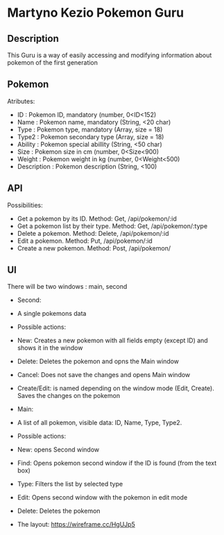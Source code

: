 # Martyno Kezio Pokemon Guru

## Description
This Guru is a way of easily accessing and modifying information about pokemon of the first generation

## Pokemon
Atributes:
- ID : Pokemon ID, mandatory (number, 0<ID<152)
- Name : Pokemon name, mandatory (String, <20 char)
- Type : Pokemon type, mandatory (Array, size = 18)
- Type2 : Pokemon secondary type (Array, size = 18)
- Ability : Pokemon special abillity (String, <50 char)
- Size : Pokemon size in cm (number, 0<Size<900)
- Weight : Pokemon weight in kg (number, 0<Weight<500)
- Description : Pokemon description (String, <100)

## API
Possibilities:
- Get a pokemon by its ID. Method: Get, /api/pokemon/:id
- Get a pokemon list by their type. Method: Get, /api/pokemon/:type
- Delete a pokemon. Method: Delete, /api/pokemon/:id
- Edit a pokemon. Method: Put, /api/pokemon/:id
- Create a new pokemon. Method: Post, /api/pokemon/

## UI
There will be two windows : main, second

- Second:
 - A single pokemons data
 - Possible actions:
  - New: Creates a new pokemon with all fields empty (except ID) and shows it in the window
  - Delete: Deletes the pokemon and opns the Main window
  - Cancel: Does not save the changes and opens Main window
  - Create/Edit: is named depending on the window mode (Edit, Create). Saves the changes on the pokemon

- Main:
 - A list of all pokemon, visible data: ID, Name, Type, Type2. 
 - Possible actions: 
  - New: opens Second window
  - Find: Opens pokemon second window if the ID is found (from the text box)
  - Type: Filters the list by selected type
  - Edit: Opens second window with the pokemon in edit mode
  - Delete: Deletes the pokemon

 - The layout: https://wireframe.cc/HgUJp5
